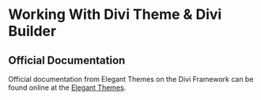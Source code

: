 # Working With Divi Theme & Divi Builder

## Official Documentation 

Official documentation from Elegant Themes on the Divi Framework can be found online at the [Elegant Themes](http://www.elegantthemes.com/gallery/divi/documentation/). 

